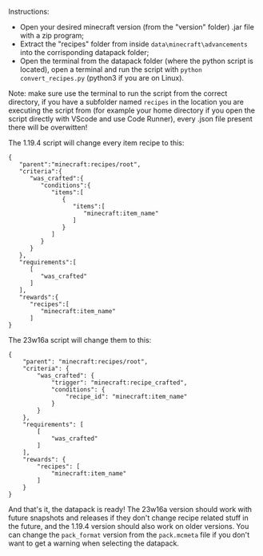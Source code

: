 Instructions:

- Open your desired minecraft version (from the "version" folder) .jar file with a zip program;
- Extract the "recipes" folder from inside ```data\minecraft\advancements``` into the corrisponding datapack folder;
- Open the terminal from the datapack folder (where the python script is located), open a terminal and run the script with ```python convert_recipes.py``` (python3 if you are on Linux).

Note: make sure use the terminal to run the script from the correct directory, if you have a subfolder named ```recipes``` in the location you are executing the script from (for example your home directory if you open the script directly with VScode and use Code Runner), every .json file present there will be overwitten!

The 1.19.4 script will change every item recipe to this:
```
{
   "parent":"minecraft:recipes/root",
   "criteria":{
      "was_crafted":{
         "conditions":{
            "items":[
               {
                  "items":[
                     "minecraft:item_name"
                  ]
               }
            ]
         }
      }
   },
   "requirements":[
      [
         "was_crafted"
      ]
   ],
   "rewards":{
      "recipes":[
         "minecraft:item_name"
      ]
}
```
The 23w16a script will change them to this:
```
{
    "parent": "minecraft:recipes/root",
    "criteria": {
        "was_crafted": {
            "trigger": "minecraft:recipe_crafted",
            "conditions": {
                "recipe_id": "minecraft:item_name"
            }
        }
    },
    "requirements": [
        [
            "was_crafted"
        ]
    ],
    "rewards": {
        "recipes": [
            "minecraft:item_name"
        ]
    }
}
```

And that's it, the datapack is ready! The 23w16a version should work with future snapshots and releases if they don't change recipe related stuff in the future, and the 1.19.4 version should also work on older versions. You can change the ```pack_format``` version from the ```pack.mcmeta``` file if you don't want to get a warning when selecting the datapack.

